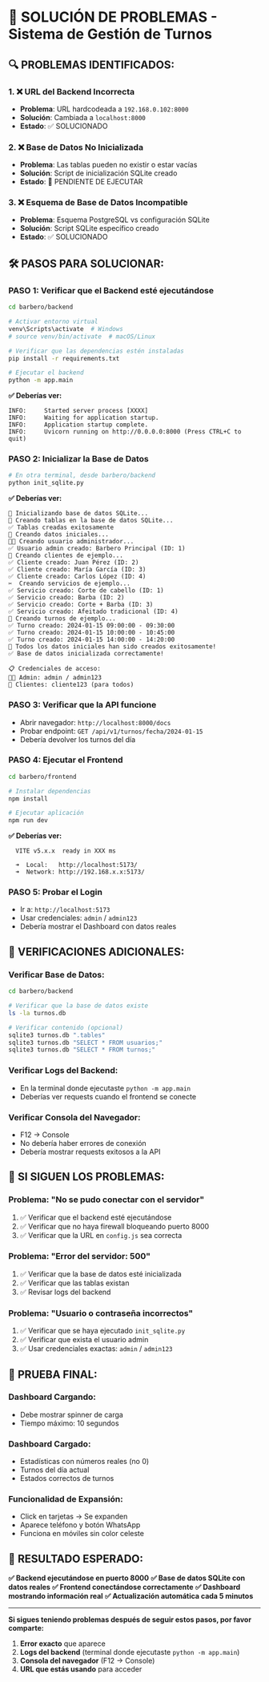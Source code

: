 # 🚨 SOLUCIÓN DE PROBLEMAS - Sistema de Gestión de Turnos

## 🔍 **PROBLEMAS IDENTIFICADOS:**

### **1. ❌ URL del Backend Incorrecta**
- **Problema**: URL hardcodeada a `192.168.0.102:8000`
- **Solución**: Cambiada a `localhost:8000`
- **Estado**: ✅ SOLUCIONADO

### **2. ❌ Base de Datos No Inicializada**
- **Problema**: Las tablas pueden no existir o estar vacías
- **Solución**: Script de inicialización SQLite creado
- **Estado**: 🔄 PENDIENTE DE EJECUTAR

### **3. ❌ Esquema de Base de Datos Incompatible**
- **Problema**: Esquema PostgreSQL vs configuración SQLite
- **Solución**: Script SQLite específico creado
- **Estado**: ✅ SOLUCIONADO

## 🛠️ **PASOS PARA SOLUCIONAR:**

### **PASO 1: Verificar que el Backend esté ejecutándose**
```bash
cd barbero/backend

# Activar entorno virtual
venv\Scripts\activate  # Windows
# source venv/bin/activate  # macOS/Linux

# Verificar que las dependencias estén instaladas
pip install -r requirements.txt

# Ejecutar el backend
python -m app.main
```

**✅ Deberías ver:**
```
INFO:     Started server process [XXXX]
INFO:     Waiting for application startup.
INFO:     Application startup complete.
INFO:     Uvicorn running on http://0.0.0.0:8000 (Press CTRL+C to quit)
```

### **PASO 2: Inicializar la Base de Datos**
```bash
# En otra terminal, desde barbero/backend
python init_sqlite.py
```

**✅ Deberías ver:**
```
🚀 Inicializando base de datos SQLite...
🔄 Creando tablas en la base de datos SQLite...
✅ Tablas creadas exitosamente
🔄 Creando datos iniciales...
👨‍💼 Creando usuario administrador...
✅ Usuario admin creado: Barbero Principal (ID: 1)
👥 Creando clientes de ejemplo...
✅ Cliente creado: Juan Pérez (ID: 2)
✅ Cliente creado: María García (ID: 3)
✅ Cliente creado: Carlos López (ID: 4)
✂️  Creando servicios de ejemplo...
✅ Servicio creado: Corte de cabello (ID: 1)
✅ Servicio creado: Barba (ID: 2)
✅ Servicio creado: Corte + Barba (ID: 3)
✅ Servicio creado: Afeitado tradicional (ID: 4)
📅 Creando turnos de ejemplo...
✅ Turno creado: 2024-01-15 09:00:00 - 09:30:00
✅ Turno creado: 2024-01-15 10:00:00 - 10:45:00
✅ Turno creado: 2024-01-15 14:00:00 - 14:20:00
🎉 Todos los datos iniciales han sido creados exitosamente!
✅ Base de datos inicializada correctamente!

📋 Credenciales de acceso:
👨‍💼 Admin: admin / admin123
👥 Clientes: cliente123 (para todos)
```

### **PASO 3: Verificar que la API funcione**
- Abrir navegador: `http://localhost:8000/docs`
- Probar endpoint: `GET /api/v1/turnos/fecha/2024-01-15`
- Debería devolver los turnos del día

### **PASO 4: Ejecutar el Frontend**
```bash
cd barbero/frontend

# Instalar dependencias
npm install

# Ejecutar aplicación
npm run dev
```

**✅ Deberías ver:**
```
  VITE v5.x.x  ready in XXX ms

  ➜  Local:   http://localhost:5173/
  ➜  Network: http://192.168.x.x:5173/
```

### **PASO 5: Probar el Login**
- Ir a: `http://localhost:5173`
- Usar credenciales: `admin` / `admin123`
- Debería mostrar el Dashboard con datos reales

## 🔧 **VERIFICACIONES ADICIONALES:**

### **Verificar Base de Datos:**
```bash
cd barbero/backend

# Verificar que la base de datos existe
ls -la turnos.db

# Verificar contenido (opcional)
sqlite3 turnos.db ".tables"
sqlite3 turnos.db "SELECT * FROM usuarios;"
sqlite3 turnos.db "SELECT * FROM turnos;"
```

### **Verificar Logs del Backend:**
- En la terminal donde ejecutaste `python -m app.main`
- Deberías ver requests cuando el frontend se conecte

### **Verificar Consola del Navegador:**
- F12 → Console
- No debería haber errores de conexión
- Debería mostrar requests exitosos a la API

## 🚨 **SI SIGUEN LOS PROBLEMAS:**

### **Problema: "No se pudo conectar con el servidor"**
1. ✅ Verificar que el backend esté ejecutándose
2. ✅ Verificar que no haya firewall bloqueando puerto 8000
3. ✅ Verificar que la URL en `config.js` sea correcta

### **Problema: "Error del servidor: 500"**
1. ✅ Verificar que la base de datos esté inicializada
2. ✅ Verificar que las tablas existan
3. ✅ Revisar logs del backend

### **Problema: "Usuario o contraseña incorrectos"**
1. ✅ Verificar que se haya ejecutado `init_sqlite.py`
2. ✅ Verificar que exista el usuario admin
3. ✅ Usar credenciales exactas: `admin` / `admin123`

## 📱 **PRUEBA FINAL:**

### **Dashboard Cargando:**
- Debe mostrar spinner de carga
- Tiempo máximo: 10 segundos

### **Dashboard Cargado:**
- Estadísticas con números reales (no 0)
- Turnos del día actual
- Estados correctos de turnos

### **Funcionalidad de Expansión:**
- Click en tarjetas → Se expanden
- Aparece teléfono y botón WhatsApp
- Funciona en móviles sin color celeste

## 🎯 **RESULTADO ESPERADO:**

**✅ Backend ejecutándose en puerto 8000**
**✅ Base de datos SQLite con datos reales**
**✅ Frontend conectándose correctamente**
**✅ Dashboard mostrando información real**
**✅ Actualización automática cada 5 minutos**

---

**Si sigues teniendo problemas después de seguir estos pasos, por favor comparte:**
1. **Error exacto** que aparece
2. **Logs del backend** (terminal donde ejecutaste `python -m app.main`)
3. **Consola del navegador** (F12 → Console)
4. **URL que estás usando** para acceder
